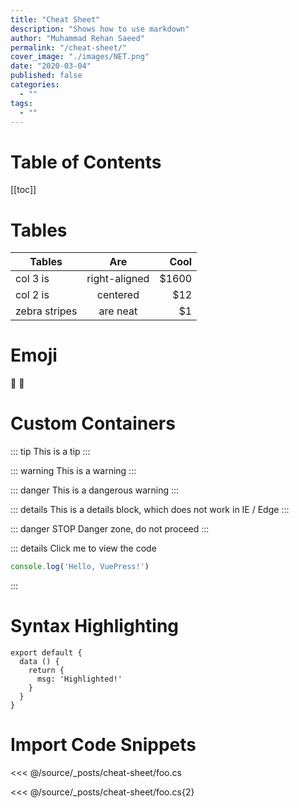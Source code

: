 ```yaml
---
title: "Cheat Sheet"
description: "Shows how to use markdown"
author: "Muhammad Rehan Saeed"
permalink: "/cheat-sheet/"
cover_image: "./images/NET.png"
date: "2020-03-04"
published: false
categories:
  - ""
tags:
  - ""
---
```


# Table of Contents
[[toc]]

# Tables

| Tables        | Are           | Cool  |
| ------------- |:-------------:| -----:|
| col 3 is      | right-aligned | $1600 |
| col 2 is      | centered      |   $12 |
| zebra stripes | are neat      |    $1 |

# Emoji

:tada: :100:

# Custom Containers

::: tip
This is a tip
:::

::: warning
This is a warning
:::

::: danger
This is a dangerous warning
:::

::: details
This is a details block, which does not work in IE / Edge
:::

::: danger STOP
Danger zone, do not proceed
:::

::: details Click me to view the code
```js
console.log('Hello, VuePress!')
```
:::

# Syntax Highlighting

```js{4}
export default {
  data () {
    return {
      msg: 'Highlighted!'
    }
  }
}
```

 # Import Code Snippets

 <<< @/source/_posts/cheat-sheet/foo.cs

 <<< @/source/_posts/cheat-sheet/foo.cs{2}
